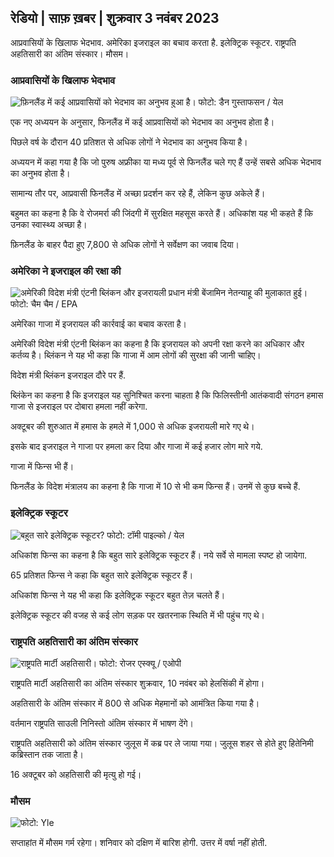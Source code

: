 ## रेडियो \| साफ़ ख़बर \| शुक्रवार 3 नवंबर 2023

आप्रवासियों के खिलाफ भेदभाव. अमेरिका इजराइल का बचाव करता है. इलेक्ट्रिक स्कूटर. राष्ट्रपति अहतिसारी का अंतिम संस्कार। मौसम।

### आप्रवासियों के खिलाफ भेदभाव

![फ़िनलैंड में कई आप्रवासियों को भेदभाव का अनुभव हुआ है। फोटो: डैन गुस्ताफसन / येल](https://images.cdn.yle.fi/image/upload/c_crop,h_1080,w_1919,x_0,y_0/ar_1.7777777777777777,c_fill,g_faces,h_675,w_1200/dpr_1.0/q_auto:eco/f_auto/fl_losy/v1693477380/39-116537864f0696340afe)

एक नए अध्ययन के अनुसार, फिनलैंड में कई आप्रवासियों को भेदभाव का अनुभव होता है।

पिछले वर्ष के दौरान 40 प्रतिशत से अधिक लोगों ने भेदभाव का अनुभव किया है।

अध्ययन में कहा गया है कि जो पुरुष अफ्रीका या मध्य पूर्व से फिनलैंड चले गए हैं उन्हें सबसे अधिक भेदभाव का अनुभव होता है।

सामान्य तौर पर, आप्रवासी फिनलैंड में अच्छा प्रदर्शन कर रहे हैं, लेकिन कुछ अकेले हैं।

बहुमत का कहना है कि वे रोजमर्रा की जिंदगी में सुरक्षित महसूस करते हैं। अधिकांश यह भी कहते हैं कि उनका स्वास्थ्य अच्छा है।

फ़िनलैंड के बाहर पैदा हुए 7,800 से अधिक लोगों ने सर्वेक्षण का जवाब दिया।

### अमेरिका ने इजराइल की रक्षा की

![अमेरिकी विदेश मंत्री एंटनी ब्लिंकन और इजरायली प्रधान मंत्री बेंजामिन नेतन्याहू की मुलाकात हुई। फोटो: चैम चैम / EPA](https://images.cdn.yle.fi/image/upload/c_crop,h_1178,w_2095,x_0,y_45/ar_1.7777777777777777,c_fill,g_faces,h_675,w_1200/dpr_1.0/q_auto:eco/f_auto/fl_losy/v1697558051/39-1187709652eacaa1698e)

अमेरिका गाजा में इजरायल की कार्रवाई का बचाव करता है।

अमेरिकी विदेश मंत्री एंटनी ब्लिंकन का कहना है कि इजरायल को अपनी रक्षा करने का अधिकार और कर्तव्य है। ब्लिंकन ने यह भी कहा कि गाजा में आम लोगों की सुरक्षा की जानी चाहिए।

विदेश मंत्री ब्लिंकन इजराइल दौरे पर हैं.

ब्लिंकेन का कहना है कि इजराइल यह सुनिश्चित करना चाहता है कि फिलिस्तीनी आतंकवादी संगठन हमास गाजा से इजराइल पर दोबारा हमला नहीं करेगा.

अक्टूबर की शुरुआत में हमास के हमले में 1,000 से अधिक इजरायली मारे गए थे।

इसके बाद इजराइल ने गाजा पर हमला कर दिया और गाजा में कई हजार लोग मारे गये.

गाजा में फिन्स भी हैं।

फिनलैंड के विदेश मंत्रालय का कहना है कि गाजा में 10 से भी कम फिन्स हैं। उनमें से कुछ बच्चे हैं.

### इलेक्ट्रिक स्कूटर

![बहुत सारे इलेक्ट्रिक स्कूटर? फोटो: टॉमी पाइल्को / येल](https://images.cdn.yle.fi/image/upload/c_crop,h_2268,w_4032,x_0,y_378/ar_1.777777777777777,c_fill,g_faces,h_675,w_1200/dpr_1.0/q_auto:eco/f_auto/fl_losy/v1629190662/39-842535611aab23cf6db)

अधिकांश फिन्स का कहना है कि बहुत सारे इलेक्ट्रिक स्कूटर हैं। नये सर्वे से मामला स्पष्ट हो जायेगा.

65 प्रतिशत फिन्स ने कहा कि बहुत सारे इलेक्ट्रिक स्कूटर हैं।

अधिकांश फिन्स ने यह भी कहा कि इलेक्ट्रिक स्कूटर बहुत तेज़ चलते हैं।

इलेक्ट्रिक स्कूटर की वजह से कई लोग सड़क पर खतरनाक स्थिति में भी पहुंच गए थे।

### राष्ट्रपति अहतिसारी का अंतिम संस्कार

![राष्ट्रपति मार्टी अहतिसारी। फोटो: रोजर एस्क्यू / एओपी](https://images.cdn.yle.fi/image/upload/c_crop,h_3238,w_5757,x_259,y_350/ar_1.7777777777777777,c_fill,g_faces,h_675,w_1200/dpr_1.0/q_auto:eco/f_auto/fl_losy/v1697440152/39-1186733652ce1167d3e9)

राष्ट्रपति मार्टी अहतिसारी का अंतिम संस्कार शुक्रवार, 10 नवंबर को हेलसिंकी में होगा।

अहतिसारी के अंतिम संस्कार में 800 से अधिक मेहमानों को आमंत्रित किया गया है।

वर्तमान राष्ट्रपति साउली निनिस्तो अंतिम संस्कार में भाषण देंगे।

राष्ट्रपति अहतिसारी को अंतिम संस्कार जुलूस में कब्र पर ले जाया गया। जुलूस शहर से होते हुए हितेनिमी कब्रिस्तान तक जाता है।

16 अक्टूबर को अहतिसारी की मृत्यु हो गई।

### मौसम

![ फोटो: Yle](https://images.cdn.yle.fi/image/upload/c_crop,h_1080,w_1919,x_0,y_0/ar_1.7777777777777777,c_fill,g_faces,h_675,w_1200/dpr_1.0/q_auto:eco/f_auto/fl_losy/v1699023031/39-11957186545088dc4556)

सप्ताहांत में मौसम गर्म रहेगा। शनिवार को दक्षिण में बारिश होगी. उत्तर में वर्षा नहीं होती.